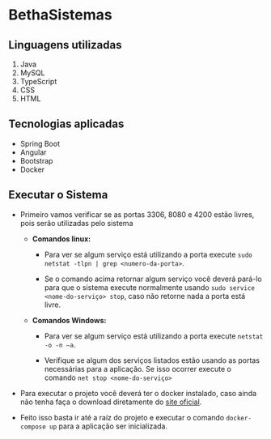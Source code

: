 # BethaSistemas

## Linguagens utilizadas

1. Java
1. MySQL
1. TypeScript
1. CSS
1. HTML

## Tecnologias aplicadas

* Spring Boot
* Angular
* Bootstrap
* Docker

## Executar o Sistema

* Primeiro vamos verificar se as portas 3306, 8080 e 4200 estão livres, pois serão utilizadas pelo sistema
  * **Comandos linux:**
    * Para ver se algum serviço está utilizando a porta execute `sudo netstat -tlpn | grep <numero-da-porta>`.

    * Se o comando acima retornar algum serviço você deverá pará-lo para que o sistema execute normalmente usando `sudo service <nome-do-serviço> stop`, caso não retorne nada a porta está livre.
  
  * **Comandos Windows:**
    * Para ver se algum serviço está utilizando a porta execute `netstat -o -n –a`.

    * Verifique se algum dos serviços listados estão usando as portas necessárias para a aplicação. Se isso ocorrer execute o comando `net stop <nome-do-serviço>`

* Para executar o projeto você deverá ter o docker instalado, caso ainda não tenha faça o download diretamente do [site oficial](https://docs.docker.com/install/).

* Feito isso basta ir até a raíz do projeto e executar o comando `docker-compose up` para a aplicação ser inicializada.